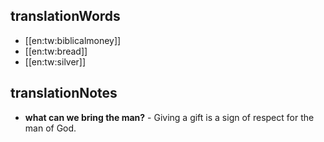 ## translationWords

* [[en:tw:biblicalmoney]]
* [[en:tw:bread]]
* [[en:tw:silver]]

## translationNotes

* **what can we bring the man?** - Giving a gift is a sign of respect for the man of God.

